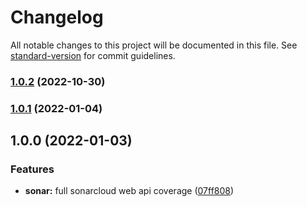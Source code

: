 # Changelog

All notable changes to this project will be documented in this file. See [standard-version](https://github.com/conventional-changelog/standard-version) for commit guidelines.

### [1.0.2](https://github.com/andreyunugro/sonarqube-webapis/compare/v1.0.1...v1.0.2) (2022-10-30)

### [1.0.1](https://github.com/andreyunugro/sonarqube-webapis/compare/v1.0.0...v1.0.1) (2022-01-04)

## 1.0.0 (2022-01-03)


### Features

* **sonar:** full sonarcloud web api coverage ([07ff808](https://github.com/andreyunugro/sonarqube-webapis/commit/07ff8087289258feeb3a16ad13ca587114d01d9c))
